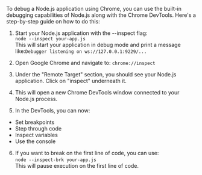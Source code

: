 To debug a Node.js application using Chrome, you can use the built-in debugging capabilities of Node.js along with the Chrome DevTools. Here's a step-by-step guide on how to do this:
1. Start your Node.js application with the --inspect flag:   
`node --inspect your-app.js`   
This will start your application in debug mode and print a message like:`Debugger listening on ws://127.0.0.1:9229/...`

2. Open Google Chrome and navigate to: `chrome://inspect`
3. Under the "Remote Target" section, you should see your Node.js application. Click on "inspect" underneath it.
4. This will open a new Chrome DevTools window connected to your Node.js process.
5. In the DevTools, you can now:
  - Set breakpoints
  - Step through code
  - Inspect variables
  - Use the console
6. If you want to break on the first line of code, you can use:   
`node --inspect-brk your-app.js`   
This will pause execution on the first line of code.



